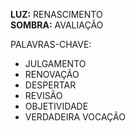 **LUZ:** RENASCIMENTO  
**SOMBRA:** AVALIAÇÃO

PALAVRAS-CHAVE:
- JULGAMENTO
- RENOVAÇÃO
- DESPERTAR
- REVISÃO
- OBJETIVIDADE
- VERDADEIRA VOCAÇÃO